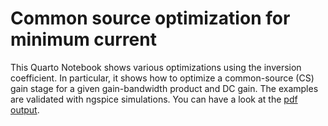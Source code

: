 # Common source optimization for minimum current

This Quarto Notebook shows various optimizations using the inversion coefficient. In particular, it shows how to optimize a common-source (CS) gain stage for a given gain-bandwidth product and DC gain. The examples are validated with ngspice simulations. You can have a look at the [pdf output](CS_optimization.pdf).
